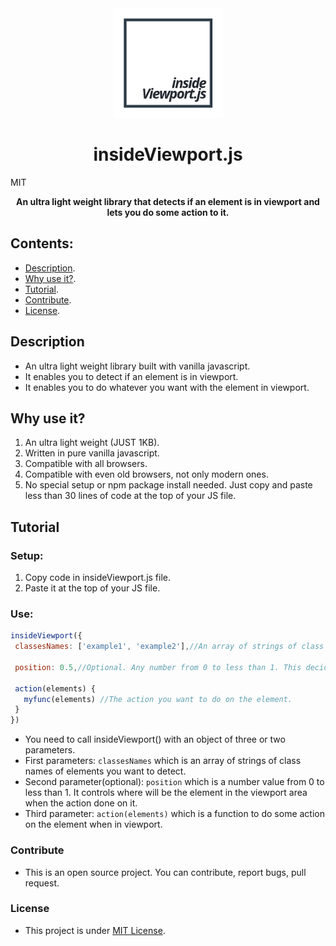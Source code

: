  <div align="center">
 <img width="175px" height="175px" src="https://github.com/Islam888/insideViewport.js/blob/master/logo.png">
</div>
<h1 align="center">insideViewport.js</h1>

<label>MIT</label>
  <p align="center"><b>An ultra light weight library that detects if an element is in viewport and lets you do some action to it.</b></p>


## Contents:

- [Description](#description).
- [Why use it?](#why-use-it).
- [Tutorial](#tutorial).
- [Contribute](#contribute).
- [License](#license).


## Description

- An ultra light weight library built with vanilla javascript.
- It enables you to detect if an element is in viewport.
- It enables you to do whatever you want with the element in viewport.


## Why use it?

1. An ultra light weight (JUST 1KB).
2. Written in pure vanilla javascript.
3. Compatible with all browsers.
4. Compatible with even old browsers, not only modern ones.
5. No special setup or npm package install needed. Just copy and paste less than 30 lines of code at the top of your JS file.


## Tutorial

 ### Setup:
 1. Copy code in insideViewport.js file.
 2. Paste it at the top of your JS file.
 
 ### Use:

 ```javascript
insideViewport({
  classesNames: ['example1', 'example2'],//An array of strings of class names. It can be a single class or as many as you want.
  
  position: 0.5,//Optional. Any number from 0 to less than 1. This decide the position of the element when you want to call the function on.
  
  action(elements) {
    myfunc(elements) //The action you want to do on the element.
  }
})
```
- You need to call insideViewport() with an object of three or two parameters.
- First parameters: `classesNames` which is an array of strings of class names of elements you want to detect.
- Second parameter(optional): `position` which is a number value from 0 to less than 1. It controls where will be the element in the viewport area when the action done on it.
- Third parameter: `action(elements)` which is a function to do some action on the element when in viewport.


### Contribute

- This is an open source project. You can contribute, report bugs, pull request.


### License

- This project is under [MIT License](https://github.com/Islam888/insideViewport.js/blob/master/LICENSE).
